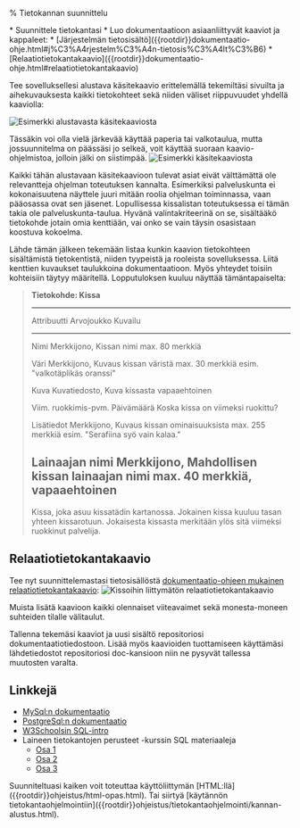 % Tietokannan suunnittelu
<!-- order: 3 -->

<summary>
* Suunnittele tietokantasi
* Luo dokumentaatioon asiaanliittyvät kaaviot ja kappaleet: 
    * [Järjestelmän tietosisältö]({{rootdir}}dokumentaatio-ohje.html#j%C3%A4rjestelm%C3%A4n-tietosis%C3%A4lt%C3%B6)
    * [Relaatiotietokantakaavio]({{rootdir}}dokumentaatio-ohje.html#relaatiotietokantakaavio)
</summary>

Tee sovelluksellesi alustava käsitekaavio erittelemällä
tekemiltäsi sivuilta ja aihekuvauksesta kaikki tietokohteet
sekä niiden väliset riippuvuudet yhdellä kaaviolla:

![Esimerkki alustavasta käsitekaaviosta]({{myimgdir}}kasitekaavio.jpg)

Tässäkin voi olla vielä järkevää käyttää paperia tai valkotaulua, mutta jossuunnitelma on päässäsi jo selkeä, voit käyttää suoraan kaavio-ohjelmistoa, jolloin jälki on siistimpää.
<expandable title="Siistimpi käsitekaavioversio (avaa tästä)">
![Esimerkki käsitekaaviosta]({{imgdir}}dokumentaatio-ohje/information_diagram.png)
</expandable>

Kaikki tähän alustavaan käsitekaavioon tulevat asiat eivät välttämättä ole
relevantteja ohjelman toteutuksen kannalta. Esimerkiksi
palveluskunta ei kokonaisuutena näyttele juuri mitään roolia
ohjelman toiminnassa, vaan pääosassa ovat sen jäsenet.
Lopullisessa kissalistan toteutuksessa ei tämän takia ole palveluskunta-taulua. 
Hyvänä valintakriteerinä on se, sisältääkö tietokohde jotain omia kenttiään, vai onko se vain täysin osasistaan koostuva kokoelma.

Lähde tämän jälkeen tekemään listaa kunkin kaavion tietokohteen
sisältämistä tietokentistä, niiden tyypeistä ja rooleista sovelluksessa.
Liitä kenttien kuvaukset taulukkoina dokumentaatioon. 
Myös yhteydet toisiin kohteisiin täytyy määritellä. 
Lopputuloksen kuuluu näyttää tämäntapaiselta:

> **Tietokohde: Kissa**
> 
> ------------------------------------------------------------------------
> Attribuutti          Arvojoukko         Kuvailu
> -------------------- ------------------ -------------------------------
> Nimi                 Merkkijono,        Kissan nimi
>                      max. 80 merkkiä    
> 
> Väri                 Merkkijono,        Kuvaus kissan väristä
>                      max. 30 merkkiä    esim. "valkotäplikäs oranssi"
> 
> Kuva                 Kuvatiedosto,      Kuva kissasta
>                      vapaaehtoinen
> 
> Viim. ruokkimis-pvm. Päivämäärä         Koska kissa on viimeksi ruokittu?
> 
> Lisätiedot           Merkkijono,        Kuvaus kissan ominaisuuksista
>                      max. 255 merkkiä   esim. "Serafiina syö vain kalaa."
> 
> Lainaajan nimi       Merkkijono,        Mahdollisen kissan lainaajan nimi
>                      max. 40 merkkiä,
>                      vapaaehtoinen
> -----------------------------------------------------------------------
> 
> Kissa, joka asuu kissatädin kartanossa. Jokainen kissa kuuluu tasan yhteen kissarotuun. Jokaisesta kissasta merkitään ylös sitä viimeksi ruokkinut palvelija.

## Relaatiotietokantakaavio

Tee nyt suunnittelemastasi tietosisällöstä [dokumentaatio-ohjeen mukainen relaatiotietokantakaavio]({{rootdir}}dokumentaatio-ohje.html#relaatiotietokantakaavio):
![Kissoihin liittymätön relaatiotietokantakaavio]({{imgdir}}dokumentaatio-ohje/relaatiokaavio.gif)

Muista lisätä kaavioon kaikki olennaiset viiteavaimet sekä
monesta-moneen suhteiden tilalle välitaulut.

Tallenna tekemäsi kaaviot ja uusi sisältö 
repositoriosi dokumentaatiotiedostoon.
Lisää myös kaavioiden tuottamiseen käyttämäsi lähdetiedostot
repositoriosi doc-kansioon niin ne pysyvät tallessa muutosten varalta.

## Linkkejä

* [MySql:n dokumentaatio](http://dev.mysql.com/doc/refman/5.1/en/index.html)
* [PostgreSql:n dokumentaatio](http://www.postgresql.org/docs/8.4/interactive/index.html)
* [W3Schoolsin SQL-intro](http://w3schools.com/sql/default.asp)
* Laineen tietokantojen perusteet -kurssin SQL materiaaleja
   * [Osa 1](http://www.cs.helsinki.fi/u/laine/tikape/moniste/osa1.pdf)
   * [Osa 2](http://www.cs.helsinki.fi/u/laine/tikape/moniste/osa2.pdf)
   * [Osa 3](http://www.cs.helsinki.fi/u/laine/tikape/moniste/osa3.pdf)

<next>
Suunniteltuasi kaiken voit toteuttaa käyttöliittymän [HTML:llä]({{rootdir}}ohjeistus/html-opas.html). Tai siirtyä [käytännön tietokantaohjelmointiin]({{rootdir}}ohjeistus/tietokantaohjelmointi/kannan-alustus.html).
</next>
